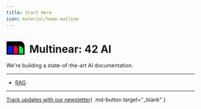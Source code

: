 ```yaml
---
title: Start Here
icon: material/home-outline
---
```


# <img src="./assets/images/logo.png" alt="Multinear Logo" width="50" style="vertical-align: middle; margin-top: -10px; margin-right: 5px" /> Multinear: 42 AI

<!-- ![Multinear Logo](assets/images/logo.png) -->

<!-- For full documentation visit [mkdocs.org](https://www.mkdocs.org). -->

We're building a state-of-the-art AI documentation.

---

- [RAG](rag.md)

---

<!-- [Request Access :material-chevron-double-right:](https://app.youform.com/forms/guvtbe1v){ .md-button } -->

[Track updates with our newsletter](https://bagoftricks.substack.com){ .md-button target="_blank" }

